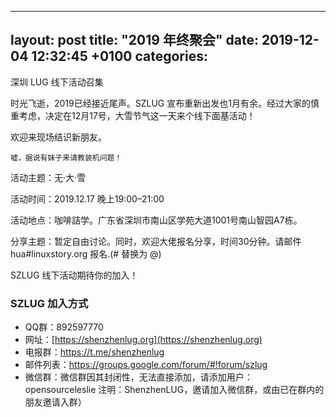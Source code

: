 
---
layout: post
title:  "2019 年终聚会"
date:   2019-12-04 12:32:45 +0100
categories:
---

深圳 LUG 线下活动召集


时光飞逝，2019已经接近尾声。SZLUG 宣布重新出发也1月有余。经过大家的慎重考虑，决定在12月17号，大雪节气这一天来个线下面基活动！

欢迎来现场结识新朋友。

    嘘，据说有妹子来请教装机问题！

活动主题：无·大·雪

活动时间：2019.12.17 晚上19:00–21:00

活动地点：咖啡詰学。广东省深圳市南山区学苑大道1001号南山智园A7栋。

分享主题：暂定自由讨论。同时，欢迎大佬报名分享，时间30分钟。请邮件 hua#linuxstory.org 报名.(# 替换为 @)

SZLUG 线下活动期待你的加入！

### SZLUG 加入方式
- QQ群：892597770
- 网址：[https://shenzhenlug.org](https://shenzhenlug.org)
- 电报群：https://t.me/shenzhenlug
- 邮件列表：https://groups.google.com/forum/#!forum/szlug
- 微信群：微信群因其封闭性，无法直接添加，请添加用户： opensourceleslie 注明：ShenzhenLUG，邀请加入微信群，或由已在群内的朋友邀请入群）
